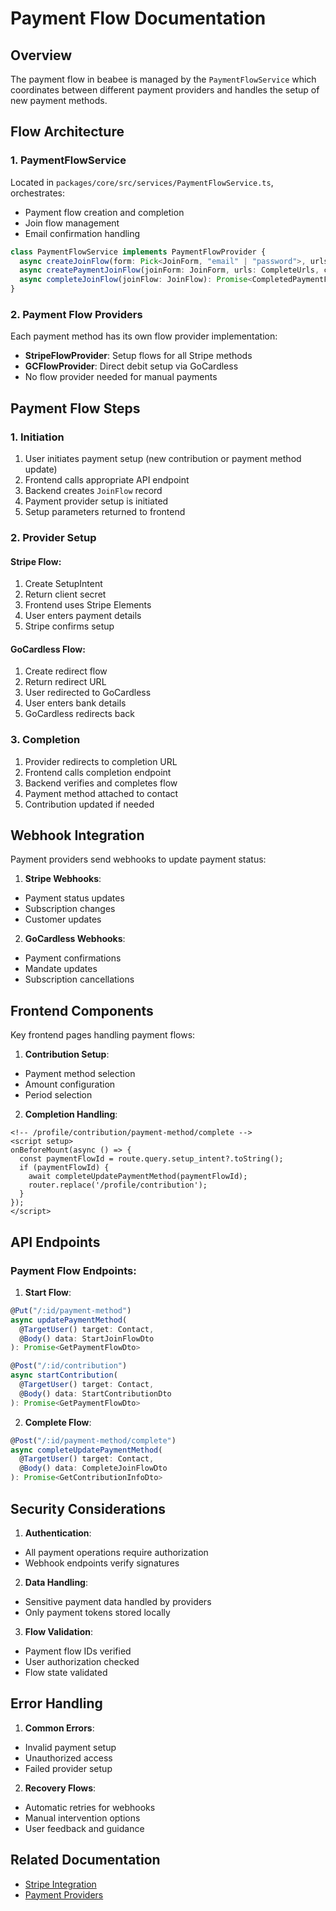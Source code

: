 # Payment Flow Documentation

## Overview

The payment flow in beabee is managed by the `PaymentFlowService` which coordinates between different payment providers and handles the setup of new payment methods.

## Flow Architecture

### 1. PaymentFlowService

Located in `packages/core/src/services/PaymentFlowService.ts`, orchestrates:
- Payment flow creation and completion
- Join flow management
- Email confirmation handling

~~~typescript
class PaymentFlowService implements PaymentFlowProvider {
  async createJoinFlow(form: Pick<JoinForm, "email" | "password">, urls: CompleteUrls): Promise<JoinFlow>;
  async createPaymentJoinFlow(joinForm: JoinForm, urls: CompleteUrls, completeUrl: string, user: UserData): Promise<PaymentFlowParams>;
  async completeJoinFlow(joinFlow: JoinFlow): Promise<CompletedPaymentFlow | undefined>;
}
~~~

### 2. Payment Flow Providers

Each payment method has its own flow provider implementation:

- **StripeFlowProvider**: Setup flows for all Stripe methods
- **GCFlowProvider**: Direct debit setup via GoCardless
- No flow provider needed for manual payments

## Payment Flow Steps

### 1. Initiation

1. User initiates payment setup (new contribution or payment method update)
2. Frontend calls appropriate API endpoint
3. Backend creates `JoinFlow` record
4. Payment provider setup is initiated
5. Setup parameters returned to frontend

### 2. Provider Setup

#### Stripe Flow:
1. Create SetupIntent
2. Return client secret
3. Frontend uses Stripe Elements
4. User enters payment details
5. Stripe confirms setup

#### GoCardless Flow:
1. Create redirect flow
2. Return redirect URL
3. User redirected to GoCardless
4. User enters bank details
5. GoCardless redirects back

### 3. Completion

1. Provider redirects to completion URL
2. Frontend calls completion endpoint
3. Backend verifies and completes flow
4. Payment method attached to contact
5. Contribution updated if needed

## Webhook Integration

Payment providers send webhooks to update payment status:

1. **Stripe Webhooks**:
- Payment status updates
- Subscription changes
- Customer updates

2. **GoCardless Webhooks**:
- Payment confirmations
- Mandate updates
- Subscription cancellations

## Frontend Components

Key frontend pages handling payment flows:

1. **Contribution Setup**:
- Payment method selection
- Amount configuration
- Period selection

2. **Completion Handling**:
~~~vue
<!-- /profile/contribution/payment-method/complete -->
<script setup>
onBeforeMount(async () => {
  const paymentFlowId = route.query.setup_intent?.toString();
  if (paymentFlowId) {
    await completeUpdatePaymentMethod(paymentFlowId);
    router.replace('/profile/contribution');
  }
});
</script>
~~~

## API Endpoints

### Payment Flow Endpoints:

1. **Start Flow**:
~~~typescript
@Put("/:id/payment-method")
async updatePaymentMethod(
  @TargetUser() target: Contact,
  @Body() data: StartJoinFlowDto
): Promise<GetPaymentFlowDto>

@Post("/:id/contribution")
async startContribution(
  @TargetUser() target: Contact,
  @Body() data: StartContributionDto
): Promise<GetPaymentFlowDto>
~~~

2. **Complete Flow**:
~~~typescript
@Post("/:id/payment-method/complete")
async completeUpdatePaymentMethod(
  @TargetUser() target: Contact,
  @Body() data: CompleteJoinFlowDto
): Promise<GetContributionInfoDto>
~~~

## Security Considerations

1. **Authentication**:
- All payment operations require authorization
- Webhook endpoints verify signatures

2. **Data Handling**:
- Sensitive payment data handled by providers
- Only payment tokens stored locally

3. **Flow Validation**:
- Payment flow IDs verified
- User authorization checked
- Flow state validated

## Error Handling

1. **Common Errors**:
- Invalid payment setup
- Unauthorized access
- Failed provider setup

2. **Recovery Flows**:
- Automatic retries for webhooks
- Manual intervention options
- User feedback and guidance

## Related Documentation

- [Stripe Integration](./stripe.md)
- [Payment Providers](./providers.md)
